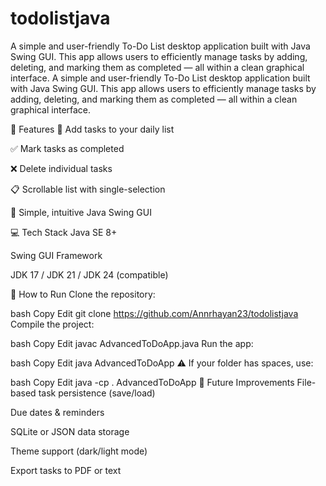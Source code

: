 # todolistjava
A simple and user-friendly To-Do List desktop application built with Java Swing GUI. This app allows users to efficiently manage tasks by adding, deleting, and marking them as completed — all within a clean graphical interface.
A simple and user-friendly To-Do List desktop application built with Java Swing GUI. This app allows users to efficiently manage tasks by adding, deleting, and marking them as completed — all within a clean graphical interface.

🔧 Features
📝 Add tasks to your daily list

✅ Mark tasks as completed

❌ Delete individual tasks

📋 Scrollable list with single-selection

🎨 Simple, intuitive Java Swing GUI

💻 Tech Stack
Java SE 8+

Swing GUI Framework

JDK 17 / JDK 21 / JDK 24 (compatible)

🚀 How to Run
Clone the repository:

bash
Copy
Edit
git clone https://github.com/Annrhayan23/todolistjava
Compile the project:

bash
Copy
Edit
javac AdvancedToDoApp.java
Run the app:

bash
Copy
Edit
java AdvancedToDoApp
⚠️ If your folder has spaces, use:

bash
Copy
Edit
java -cp . AdvancedToDoApp
📁 Future Improvements
File-based task persistence (save/load)

Due dates & reminders

SQLite or JSON data storage

Theme support (dark/light mode)

Export tasks to PDF or text

